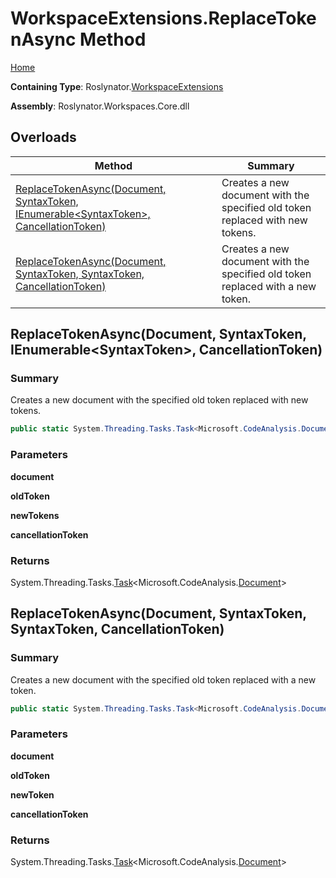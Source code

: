 # WorkspaceExtensions\.ReplaceTokenAsync Method

[Home](../../../README.md)

**Containing Type**: Roslynator\.[WorkspaceExtensions](../README.md)

**Assembly**: Roslynator\.Workspaces\.Core\.dll

## Overloads

| Method | Summary |
| ------ | ------- |
| [ReplaceTokenAsync(Document, SyntaxToken, IEnumerable\<SyntaxToken>, CancellationToken)](#Roslynator_WorkspaceExtensions_ReplaceTokenAsync_Microsoft_CodeAnalysis_Document_Microsoft_CodeAnalysis_SyntaxToken_System_Collections_Generic_IEnumerable_Microsoft_CodeAnalysis_SyntaxToken__System_Threading_CancellationToken_) | Creates a new document with the specified old token replaced with new tokens\. |
| [ReplaceTokenAsync(Document, SyntaxToken, SyntaxToken, CancellationToken)](#Roslynator_WorkspaceExtensions_ReplaceTokenAsync_Microsoft_CodeAnalysis_Document_Microsoft_CodeAnalysis_SyntaxToken_Microsoft_CodeAnalysis_SyntaxToken_System_Threading_CancellationToken_) | Creates a new document with the specified old token replaced with a new token\. |

## ReplaceTokenAsync\(Document, SyntaxToken, IEnumerable\<SyntaxToken>, CancellationToken\) <a name="Roslynator_WorkspaceExtensions_ReplaceTokenAsync_Microsoft_CodeAnalysis_Document_Microsoft_CodeAnalysis_SyntaxToken_System_Collections_Generic_IEnumerable_Microsoft_CodeAnalysis_SyntaxToken__System_Threading_CancellationToken_"></a>

### Summary

Creates a new document with the specified old token replaced with new tokens\.

```csharp
public static System.Threading.Tasks.Task<Microsoft.CodeAnalysis.Document> ReplaceTokenAsync(this Microsoft.CodeAnalysis.Document document, Microsoft.CodeAnalysis.SyntaxToken oldToken, System.Collections.Generic.IEnumerable<Microsoft.CodeAnalysis.SyntaxToken> newTokens, System.Threading.CancellationToken cancellationToken = default)
```

### Parameters

**document**

**oldToken**

**newTokens**

**cancellationToken**

### Returns

System\.Threading\.Tasks\.[Task](https://docs.microsoft.com/en-us/dotnet/api/system.threading.tasks.task-1)\<Microsoft\.CodeAnalysis\.[Document](https://docs.microsoft.com/en-us/dotnet/api/microsoft.codeanalysis.document)>

## ReplaceTokenAsync\(Document, SyntaxToken, SyntaxToken, CancellationToken\) <a name="Roslynator_WorkspaceExtensions_ReplaceTokenAsync_Microsoft_CodeAnalysis_Document_Microsoft_CodeAnalysis_SyntaxToken_Microsoft_CodeAnalysis_SyntaxToken_System_Threading_CancellationToken_"></a>

### Summary

Creates a new document with the specified old token replaced with a new token\.

```csharp
public static System.Threading.Tasks.Task<Microsoft.CodeAnalysis.Document> ReplaceTokenAsync(this Microsoft.CodeAnalysis.Document document, Microsoft.CodeAnalysis.SyntaxToken oldToken, Microsoft.CodeAnalysis.SyntaxToken newToken, System.Threading.CancellationToken cancellationToken = default)
```

### Parameters

**document**

**oldToken**

**newToken**

**cancellationToken**

### Returns

System\.Threading\.Tasks\.[Task](https://docs.microsoft.com/en-us/dotnet/api/system.threading.tasks.task-1)\<Microsoft\.CodeAnalysis\.[Document](https://docs.microsoft.com/en-us/dotnet/api/microsoft.codeanalysis.document)>

